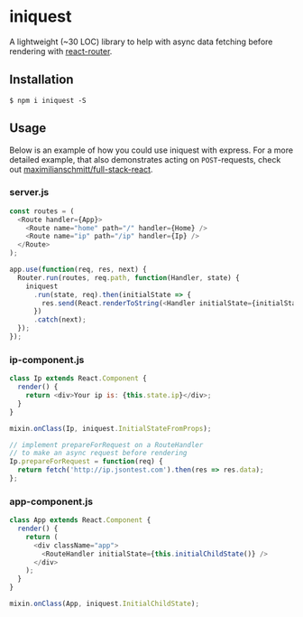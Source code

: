 # iniquest

A lightweight (~30 LOC) library to help with async data fetching before rendering with [react-router](https://github.com/rackt/react-router).

## Installation

```
$ npm i iniquest -S
```

## Usage

Below is an example of how you could use iniquest with express. For a more detailed example, that also demonstrates acting on `POST`-requests, check out [maximilianschmitt/full-stack-react](https://github.com/maximilianschmitt/full-stack-react).

### server.js

```javascript
const routes = (
  <Route handler={App}>
    <Route name="home" path="/" handler={Home} />
    <Route name="ip" path="/ip" handler={Ip} />
  </Route>
);

app.use(function(req, res, next) {
  Router.run(routes, req.path, function(Handler, state) {
    iniquest
      .run(state, req).then(initialState => {
        res.send(React.renderToString(<Handler initialState={initialState} />));
      })
      .catch(next);
  });
});
```

### ip-component.js

```javascript
class Ip extends React.Component {
  render() {
    return <div>Your ip is: {this.state.ip}</div>;
  }
}

mixin.onClass(Ip, iniquest.InitialStateFromProps);

// implement prepareForRequest on a RouteHandler
// to make an async request before rendering
Ip.prepareForRequest = function(req) {
  return fetch('http://ip.jsontest.com').then(res => res.data);
};
```

### app-component.js

```javascript
class App extends React.Component {
  render() {
    return (
      <div className="app">
        <RouteHandler initialState={this.initialChildState()} />
      </div>
    );
  }
}

mixin.onClass(App, iniquest.InitialChildState);
```
